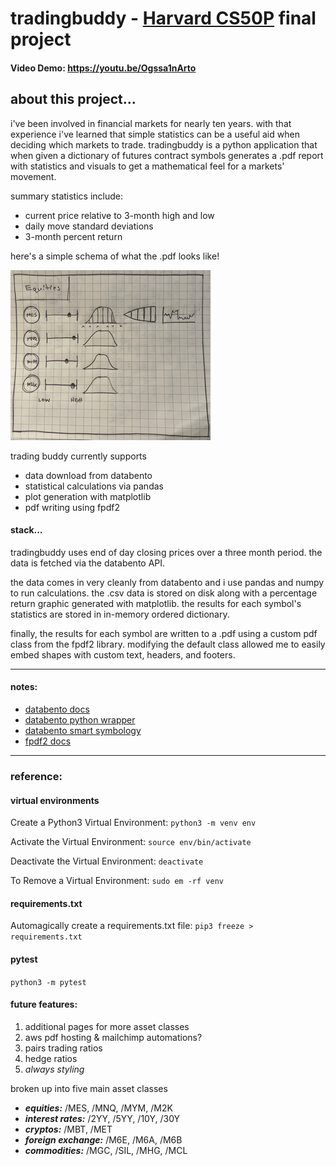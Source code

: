 # tradingbuddy - [Harvard CS50P](https://www.edx.org/course/cs50s-introduction-to-programming-with-python) final project

#### Video Demo: https://youtu.be/Ogssa1nArto

## about this project...

i've been involved in financial markets for nearly ten years. with that experience i've learned
that simple statistics can be a useful aid when deciding which markets to trade. tradingbuddy is a 
python application that when given a dictionary of futures contract symbols generates a .pdf report
with statistics and visuals to get a mathematical feel for a markets' movement.

summary statistics include:
* current price relative to 3-month high and low
* daily move standard deviations
* 3-month percent return

here's a simple schema of what the .pdf looks like!

![alt text](static/schema.png)

trading buddy currently supports
* data download from databento
* statistical calculations via pandas
* plot generation with matplotlib
* pdf writing using fpdf2

#### stack...

tradingbuddy uses end of day closing prices over a three month period. the data is fetched
via the databento API.

the data comes in very cleanly from databento and i use pandas and numpy to run calculations. the .csv data is stored on disk along with a percentage return graphic generated with matplotlib. the results for each symbol's statistics are stored in in-memory ordered dictionary.

finally, the results for each symbol are written to a .pdf using a custom pdf class from the fpdf2 library. modifying the default class allowed me to easily embed shapes with custom text, headers, and footers.

***

#### notes:
* [databento docs](https://docs.databento.com/)
* [databento python wrapper](https://bit.ly/3Iu88pi)
* [databento smart symbology](https://bit.ly/3ilxrza)
* [fpdf2 docs](https://pyfpdf.github.io/fpdf2/index.html)

***
### reference:

#### virtual environments
Create a Python3 Virtual Environment: 
```python3 -m venv env```

Activate the Virtual Environment:
```source env/bin/activate```

Deactivate the Virtual Environment:
```deactivate```

To Remove a Virtual Environment:
```sudo em -rf venv```

#### requirements.txt
Automagically create a requirements.txt file:
```pip3 freeze > requirements.txt```

#### pytest
```python3 -m pytest```

#### future features:

1. additional pages for more asset classes
2. aws pdf hosting & mailchimp automations?
3. pairs trading ratios
4. hedge ratios
5. _always styling_

broken up into five main asset classes
* ***equities:*** /MES, /MNQ, /MYM, /M2K
* ***interest rates:*** /2YY, /5YY, /10Y, /30Y
* ***cryptos:*** /MBT, /MET
* ***foreign exchange:*** /M6E, /M6A, /M6B
* ***commodities:*** /MGC, /SIL, /MHG, /MCL
